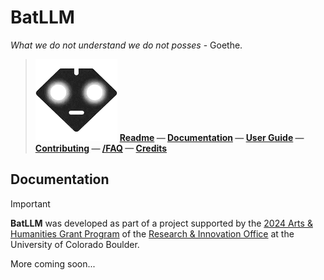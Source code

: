 # BatLLM
*What we do not understand we do not posses* - Goethe.

>
>  ![BatLLM's logo](./images/logo-small.png) **[Readme](README.md) &mdash; [Documentation](DOCUMENTATION.md)  &mdash; [User Guide](USER_GUIDE.md)  &mdash; [Contributing](CONTRIBUTIN%20c1.md)  &mdash; [/FAQ](FAQ.md)  &mdash; [Credits](CREDITS.md)** 
>
>



## Documentation

> [!IMPORTANT] 
> **BatLLM** was developed as part of a project supported by the [2024 Arts & Humanities Grant Program](https://www.colorado.edu/researchinnovation/2024/05/03/seventeen-arts-humanities-projects-receive-grants-advance-scholarship-research-and) of the [Research & Innovation Office](https://www.colorado.edu/researchinnovation/) at the University of Colorado Boulder.

More coming soon...




